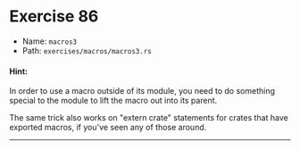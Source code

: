 # Exercise 86

- Name: ```macros3```
- Path: ```exercises/macros/macros3.rs```
#### Hint: 

In order to use a macro outside of its module, you need to do something
special to the module to lift the macro out into its parent.

The same trick also works on "extern crate" statements for crates that have
exported macros, if you've seen any of those around.


---



